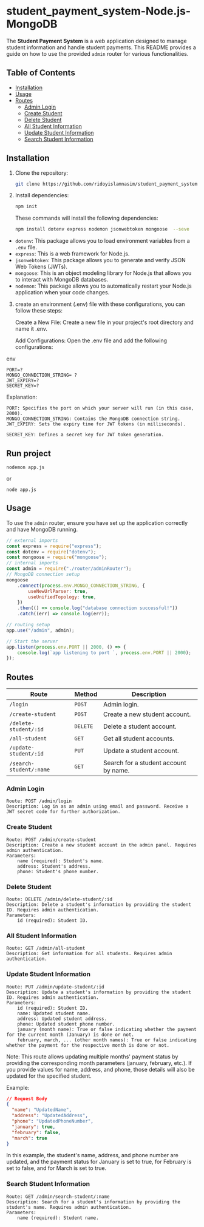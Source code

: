 # student_payment_system-Node.js-MongoDB

The **Student Payment System** is a web application designed to manage student information and handle student payments. This README provides a guide on how to use the provided `admin` router for various functionalities.

## Table of Contents

- [Installation](#installation)
- [Usage](#usage)
- [Routes](#routes)
  - [Admin Login](#admin-login)
  - [Create Student](#create-student)
  - [Delete Student](#delete-student)
  - [All Student Information](#all-student-information)
  - [Update Student Information](#update-student-information)
  - [Search Student Information](#search-student-information)

## Installation

1. Clone the repository:

    ```bash
    git clone https://github.com/ridoyislamnasim/student_payment_system-Node.js-MongoDB.git
    ```

2. Install dependencies:

    ```bash
    npm init
    ```
    These commands will install the following dependencies:
    ```bash
    npm install dotenv express nodemon jsonwebtoken mongoose  --seve
    ```
* `dotenv`: This package allows you to load environment variables from a `.env` file.
* `express`: This is a web framework for Node.js.
* `jsonwebtoken`: This package allows you to generate and verify JSON Web Tokens (JWTs).
* `mongoose`: This is an object modeling library for Node.js that allows you to interact with MongoDB databases.
* `nodemon`: This package allows you to automatically restart your Node.js application when your code changes.



3. create an environment (.env) file with these configurations, you can follow these steps:

    Create a New File:
      Create a new file in your project's root directory and name it .env.

    Add Configurations:
        Open the .env file and add the following configurations:

env
```env 
PORT=?
MONGO_CONNECTION_STRING= ?
JWT_EXPIRY=?
SECRET_KEY=?
```
Explanation:

    PORT: Specifies the port on which your server will run (in this case, 2000).
    MONGO_CONNECTION_STRING: Contains the MongoDB connection string.
    JWT_EXPIRY: Sets the expiry time for JWT tokens (in milliseconds).

    SECRET_KEY: Defines a secret key for JWT token generation.
## Run project
```
nodemon app.js
```
or
```
node app.js 
```
## Usage

To use the `admin` router, ensure you have set up the application correctly and have MongoDB running.

```javascript
// external imports
const express = require("express");
const dotenv = require("dotenv");
const mongoose = require("mongoose");
// internal imports
const admin = require("./router/adminRouter");
// MongoDB connection setup
mongoose
    .connect(process.env.MONGO_CONNECTION_STRING, {
        useNewUrlParser: true,
        useUnifiedTopology: true,
    })
    .then(() => console.log("database connection successful!"))
    .catch((err) => console.log(err));

// routing setup
app.use("/admin", admin);

// Start the server
app.listen(process.env.PORT || 2000, () => {
    console.log(`app listening to port `, process.env.PORT || 2000);
});

```

## Routes
| Route | Method | Description |
|---|---|---|
| `/login` | `POST` | Admin login. |
| `/create-student` | `POST` | Create a new student account. |
| `/delete-student/:id` | `DELETE` | Delete a student account. |
| `/all-student` | `GET` | Get all student accounts. |
| `/update-student/:id` | `PUT` | Update a student account. |
| `/search-student/:name` | `GET` | Search for a student account by name. |



### Admin Login

    Route: POST /admin/login
    Description: Log in as an admin using email and password. Receive a JWT secret code for further authorization.

### Create Student

    Route: POST /admin/create-student
    Description: Create a new student account in the admin panel. Requires admin authentication.
    Parameters:
        name (required): Student's name.
        address: Student's address.
        phone: Student's phone number.

### Delete Student

    Route: DELETE /admin/delete-student/:id
    Description: Delete a student's information by providing the student ID. Requires admin authentication.
    Parameters:
        id (required): Student ID.

### All Student Information

    Route: GET /admin/all-student
    Description: Get information for all students. Requires admin authentication.

### Update Student Information

    Route: PUT /admin/update-student/:id
    Description: Update a student's information by providing the student ID. Requires admin authentication.
    Parameters:
        id (required): Student ID.
        name: Updated student name.
        address: Updated student address.
        phone: Updated student phone number.
        january (month name): True or false indicating whether the payment for the current month (January) is done or not.
        february, march, ... (other month names): True or false indicating whether the payment for the respective month is done or not.

Note: This route allows updating multiple months' payment status by providing the corresponding month parameters (january, february, etc.). If you provide values for name, address, and phone, those details will also be updated for the specified student.

Example:
```json
// Request Body
{
  "name": "UpdatedName",
  "address": "UpdatedAddress",
  "phone": "UpdatedPhoneNumber",
  "january": true,
  "february": false,
  "march": true
}
```

In this example, the student's name, address, and phone number are updated, and the payment status for January is set to true, for February is set to false, and for March is set to true.

### Search Student Information

    Route: GET /admin/search-student/:name
    Description: Search for a student's information by providing the student's name. Requires admin authentication.
    Parameters:
        name (required): Student name.
